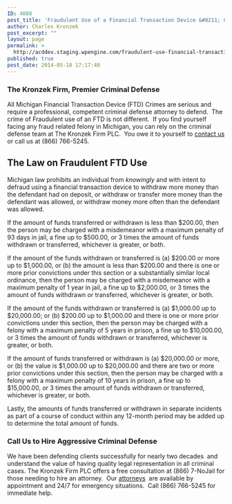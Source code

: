 ```yaml
---
ID: 4088
post_title: 'Fraudulent Use of a Financial Transaction Device &#8211; Criminal Attorney'
author: Charles Kronzek
post_excerpt: ""
layout: page
permalink: >
  http://acddev.staging.wpengine.com/fraudulent-use-financial-transaction-device-criminal-attorney.html
published: true
post_date: 2014-05-18 17:17:40
---
```

<h3>The Kronzek Firm, Premier Criminal Defense</h3>
All Michigan Financial Transaction Device (FTD) Crimes are serious and require a professional, competent criminal defense attorney to defend.  The crime of Fraudulent use of an FTD is not different.  If you find yourself facing any fraud related felony in Michigan, you can rely on the criminal defense team at The Kronzek Firm PLC.  You owe it to yourself to <a title="Contact us" href="http://acddev.staging.wpengine.com/contact-us.html">contact us </a>or call us at (866) 766-5245.
<h2>The Law on Fraudulent FTD Use</h2>
Michigan law prohibits an individual from <em>knowingly</em> and with intent to defraud using a financial transaction device to withdraw more money than the defendant had on deposit, or withdraw or transfer more money than the defendant was allowed, or withdraw money more often than the defendant was allowed.

If the amount of funds transferred or withdrawn is less than $200.00, then the person may be charged with a misdemeanor with a maximum penalty of 93 days in jail, a fine up to $500.00, or 3 times the amount of funds withdrawn or transferred, whichever is greater, or both.

If the amount of the funds withdrawn or transferred is (a) $200.00 or more up to $1,000.00, or (b) the amount is less than $200.00 and there is one or more prior convictions under this section or a substantially similar local ordinance, then the person may be charged with a misdemeanor with a maximum penalty of 1 year in jail, a fine up to $2,000.00, or 3 times the amount of funds withdrawn or transferred, whichever is greater, or both.

If the amount of the funds withdrawn or transferred is (a) $1,000.00 up to $20,000.00; or (b) $200.00 up to $1,000.00 and there is one or more prior convictions under this section, then the person may be charged with a felony with a maximum penalty of 5 years in prison, a fine up to $10,000.00, or 3 times the amount of funds withdrawn or transferred, whichever is greater, or both.

If the amount of funds transferred or withdrawn is (a) $20,000.00 or more, or (b) the value is $1,000.00 up to $20,000.00 and there are two or more prior convictions under this section, then the person may be charged with a felony with a maximum penalty of 10 years in prison, a fine up to $15,000.00, or 3 times the amount of funds withdrawn or transferred, whichever is greater, or both.

Lastly, the amounts of funds transferred or withdrawn in separate incidents as part of a course of conduct within any 12-month period may be added up to determine the total amount of funds.
<h3><strong>Call Us to Hire Aggressive Criminal Defense</strong></h3>
We have been defending clients successfully for nearly two decades  and understand the value of having quality legal representation in all criminal cases. The Kronzek Firm PLC offers a free consultation at (866) 7-NoJail for those needing to hire an attorney.  Our <a title="Our Attorneys" href="http://acddev.staging.wpengine.com/trial-attorneys.html">attorneys</a>  are available by appointment and 24/7 for emergency situations.  Call (866) 766-5245 for immediate help.

&nbsp;